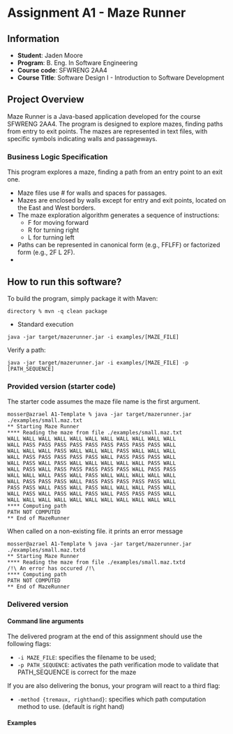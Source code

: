 # Assignment A1 - Maze Runner

## Information

  * **Student**: Jaden Moore 
  * **Program**: B. Eng. In Software Engineering
  * **Course code**: SFWRENG 2AA4
  * **Course Title**: Software Design I - Introduction to Software Development 

## Project Overview
Maze Runner is a Java-based application developed for the course SFWRENG 2AA4. The program is designed to explore mazes, finding paths from entry to exit points. The mazes are represented in text files, with specific symbols indicating walls and passageways.

### Business Logic Specification

This program explores a maze, finding a path from an entry point to an exit one.

- Maze files use # for walls and spaces for passages.
- Mazes are enclosed by walls except for entry and exit points, located on the East and West borders.
- The maze exploration algorithm generates a sequence of instructions:
  - F for moving forward
  - R for turning right
  - L for turning left
- Paths can be represented in canonical form (e.g., FFLFF) or factorized form (e.g., 2F L 2F).
- 
## How to run this software?

To build the program, simply package it with Maven:

```
directory % mvn -q clean package 
```
- Standard execution
```
java -jar target/mazerunner.jar -i examples/[MAZE_FILE]
```
Verify a path:
```
java -jar target/mazerunner.jar -i examples/[MAZE_FILE] -p [PATH_SEQUENCE]
```

### Provided version (starter code)

The starter code assumes the maze file name is the first argument. 

```
mosser@azrael A1-Template % java -jar target/mazerunner.jar ./examples/small.maz.txt
** Starting Maze Runner
**** Reading the maze from file ./examples/small.maz.txt
WALL WALL WALL WALL WALL WALL WALL WALL WALL WALL WALL 
WALL PASS PASS PASS PASS PASS PASS PASS PASS PASS WALL 
WALL WALL WALL PASS WALL WALL WALL PASS WALL WALL WALL 
WALL PASS PASS PASS PASS PASS WALL PASS PASS PASS WALL 
WALL PASS WALL PASS WALL WALL WALL WALL WALL PASS WALL 
WALL PASS WALL PASS PASS PASS PASS PASS WALL PASS PASS 
WALL WALL WALL PASS WALL PASS WALL WALL WALL WALL WALL 
WALL PASS PASS PASS WALL PASS PASS PASS PASS PASS WALL 
PASS PASS WALL PASS WALL PASS WALL WALL WALL PASS WALL 
WALL PASS WALL PASS WALL PASS WALL PASS PASS PASS WALL 
WALL WALL WALL WALL WALL WALL WALL WALL WALL WALL WALL 
**** Computing path
PATH NOT COMPUTED
** End of MazeRunner
```

When called on a non-existing file. it prints an error message

```
mosser@azrael A1-Template % java -jar target/mazerunner.jar ./examples/small.maz.txtd
** Starting Maze Runner
**** Reading the maze from file ./examples/small.maz.txtd
/!\ An error has occured /!\
**** Computing path
PATH NOT COMPUTED
** End of MazeRunner
```

### Delivered version

#### Command line arguments

The delivered program at the end of this assignment should use the following flags:

- `-i MAZE_FILE`: specifies the filename to be used;
- `-p PATH_SEQUENCE`: activates the path verification mode to validate that PATH_SEQUENCE is correct for the maze

If you are also delivering the bonus, your program will react to a third flag:

- `-method {tremaux, righthand}`: specifies which path computation method to use. (default is right hand)

#### Examples


